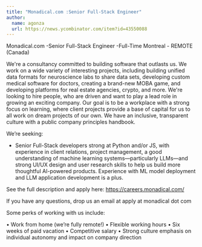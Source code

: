 ```yaml
---
title: "Monadical.com :Senior Full-Stack Engineer"
author:
  name: agonza
  url: https://news.ycombinator.com/item?id=43550088
---
```

Monadical.com -Senior Full-Stack Engineer -Full-Time Montreal - REMOTE (Canada)

We&#x27;re a consultancy committed to building software that outlasts us. We work on a wide variety of interesting projects, including building unified data formats for neuroscience labs to share data sets, developing custom medical software for doctors, creating a brand-new MOBA game, and developing platforms for real estate agencies, crypto, and more. We&#x27;re looking to hire people, who are driven and want to play a lead role in growing an exciting company. Our goal is to be a workplace with a strong focus on learning, where client projects provide a base of capital for us to all work on dream projects of our own. We have an inclusive, transparent culture with a public company principles handbook.

We’re seeking:

- Senior Full-Stack developers strong at Python and&#x2F;or JS, with experience in client relations, project management, a good understanding of machine learning systems—particularly LLMs—and strong UI&#x2F;UX design and user research skills to help us build more thoughtful AI-powered products. Experience with ML model deployment and LLM application development is a plus.

See the full description and apply here: <a href="https:&#x2F;&#x2F;careers.monadical.com&#x2F;" rel="nofollow">https:&#x2F;&#x2F;careers.monadical.com&#x2F;</a>

If you have any questions, drop us an email at apply at monadical dot com

Some perks of working with us include:

• Work from home (we’re fully remote!) 
• Flexible working hours 
• Six weeks of paid vacation 
• Competitive salary 
• Strong culture emphasis on individual autonomy and impact on company direction
<JobApplication />
